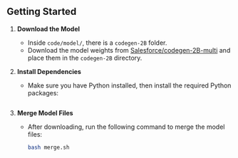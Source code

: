 ## Getting Started

1. **Download the Model**

   * Inside `code/model/`, there is a `codegen-2B` folder.
   * Download the model weights from [Salesforce/codegen-2B-multi](https://huggingface.co/Salesforce/codegen-2B-multi) and place them in the `codegen-2B` directory.

2. **Install Dependencies**

   * Make sure you have Python installed, then install the required Python packages:

     ```torch accelerate deepspeed peft
     ```

3. **Merge Model Files**

   * After downloading, run the following command to merge the model files:

     ```bash
     bash merge.sh
     ```
